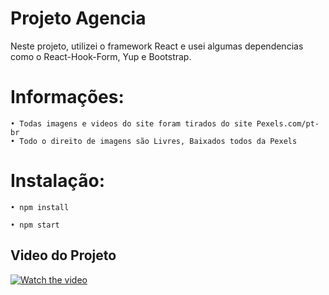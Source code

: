
# Projeto Agencia

Neste projeto, utilizei o framework React e usei algumas dependencias como o React-Hook-Form, Yup e Bootstrap.

# Informações:

    • Todas imagens e videos do site foram tirados do site Pexels.com/pt-br
    • Todo o direito de imagens são Livres, Baixados todos da Pexels


# Instalação:

    • npm install

    • npm start


    
## Video do Projeto
[![Watch the video](https://media-exp1.licdn.com/dms/image/C4D05AQFDAtADeajHlw/videocover-low/0/1629659088214?e=1629748800&v=beta&t=f2xZA_nNyGGfICDJ4lCnyAylLq692r6jHJE6-TgWT1U)](https://dms.licdn.com/playlist/C4D05AQFDAtADeajHlw/mp4-720p-30fp-crf28/0/1629659099833?e=1629748800&v=beta&t=Vi121FFmq5KiEbYtjQJ86Nw9c0o2k04OLVaurAJ_R8M)




